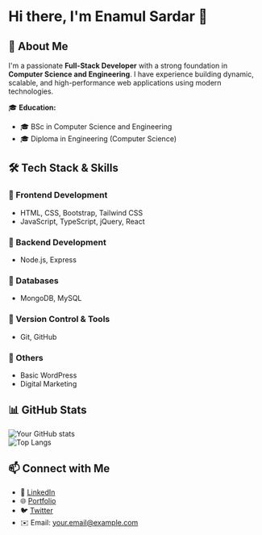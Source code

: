 # Hi there, I'm Enamul Sardar 👋

## 🚀 About Me
I'm a passionate **Full-Stack Developer** with a strong foundation in **Computer Science and Engineering**. I have experience building dynamic, scalable, and high-performance web applications using modern technologies.

🎓 **Education:**  
- 🎓 BSc in Computer Science and Engineering  
- 🎓 Diploma in Engineering (Computer Science)  

## 🛠️ Tech Stack & Skills
### 🔹 Frontend Development  
- HTML, CSS, Bootstrap, Tailwind CSS  
- JavaScript, TypeScript, jQuery, React  

### 🔹 Backend Development  
- Node.js, Express  

### 🔹 Databases  
- MongoDB, MySQL  

### 🔹 Version Control & Tools  
- Git, GitHub  

### 🔹 Others  
- Basic WordPress  
- Digital Marketing  

## 📊 GitHub Stats
![Your GitHub stats](https://github-readme-stats.vercel.app/api?username=YourGitHubUsername&show_icons=true&theme=radical)  
![Top Langs](https://github-readme-stats.vercel.app/api/top-langs/?username=YourGitHubUsername&layout=compact&theme=radical)

## 📫 Connect with Me
- 💼 [LinkedIn](https://www.linkedin.com/in/yourprofile/)  
- 🌐 [Portfolio](https://yourportfolio.com)  
- 🐦 [Twitter](https://twitter.com/yourhandle)  
- ✉️ Email: your.email@example.com  
